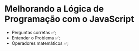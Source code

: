 # Melhorando a Lógica de Programação com o JavaScript

- Perguntas corretas ✅;
- Entender o Problema ✅;
- Operadores matemáticos ✅;

